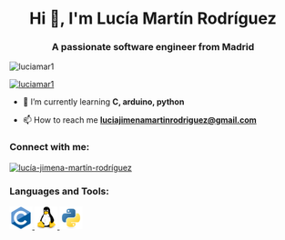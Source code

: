 <h1 align="center">Hi 👋, I'm Lucía Martín Rodríguez</h1>
<h3 align="center">A passionate software engineer from Madrid</h3>

<p align="left"> <img src="https://komarev.com/ghpvc/?username=luciamar1&label=Profile%20views&color=0e75b6&style=flat" alt="luciamar1" /> </p>

<p align="left"> <a href="https://github.com/ryo-ma/github-profile-trophy"><img src="https://github-profile-trophy.vercel.app/?username=luciamar1" alt="luciamar1" /></a> </p>

- 🌱 I’m currently learning **C, arduino, python**

- 📫 How to reach me **luciajimenamartinrodriguez@gmail.com**

<h3 align="left">Connect with me:</h3>
<p align="left">
<a href="https://linkedin.com/in/lucía-jimena-martín-rodríguez" target="blank"><img align="center" src="https://raw.githubusercontent.com/rahuldkjain/github-profile-readme-generator/master/src/images/icons/Social/linked-in-alt.svg" alt="lucía-jimena-martín-rodríguez" height="30" width="40" /></a>
</p>

<h3 align="left">Languages and Tools:</h3>
<p align="left"> <a href="https://www.cprogramming.com/" target="_blank" rel="noreferrer"> <img src="https://raw.githubusercontent.com/devicons/devicon/master/icons/c/c-original.svg" alt="c" width="40" height="40"/> </a> <a href="https://www.linux.org/" target="_blank" rel="noreferrer"> <img src="https://raw.githubusercontent.com/devicons/devicon/master/icons/linux/linux-original.svg" alt="linux" width="40" height="40"/> </a> <a href="https://www.python.org" target="_blank" rel="noreferrer"> <img src="https://raw.githubusercontent.com/devicons/devicon/master/icons/python/python-original.svg" alt="python" width="40" height="40"/> </a> </p>
